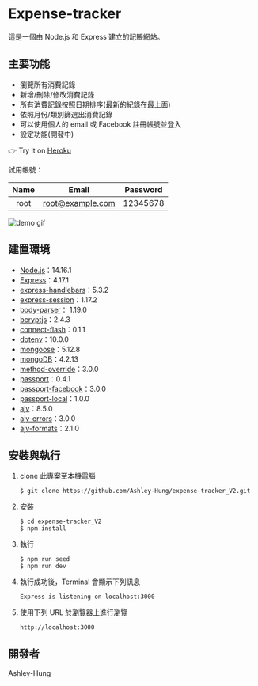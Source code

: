 # Expense-tracker

這是一個由 Node.js 和 Express 建立的記賬網站。

## 主要功能

- 瀏覽所有消費記錄
- 新增/刪除/修改消費記錄
- 所有消費記錄按照日期排序(最新的紀錄在最上面)
- 依照月份/類別篩選出消費記錄
- 可以使用個人的 email 或 Facebook 註冊帳號並登入
- 設定功能(開發中)

👉 Try it on [Heroku](https://secret-anchorage-17903.herokuapp.com/)

試用帳號：

| Name |      Email       | Password |
| :--: | :--------------: | :------: |
| root | root@example.com | 12345678 |



![demo gif](https://github.com/Ashley-Hung/expense-tracker_V2/blob/main/demo.gif)



## 建置環境

- [Node.js](https://nodejs.org/en/)：14.16.1
- [Express](https://www.npmjs.com/package/express)：4.17.1
- [express-handlebars](https://www.npmjs.com/package/express-handlebars)：5.3.2
- [express-session](https://www.npmjs.com/package/express-session)：1.17.2
- [body-parser](https://www.npmjs.com/package/body-parser)： 1.19.0
- [bcryptjs](https://www.npmjs.com/package/bcryptjs)：2.4.3
- [connect-flash](https://www.npmjs.com/package/connect-flash)：0.1.1
- [dotenv](https://www.npmjs.com/package/dotenv)：10.0.0
- [mongoose](https://www.npmjs.com/package/mongoose)：5.12.8
- [mongoDB](https://www.mongodb.com/try/download/community)：4.2.13
- [method-override](https://www.npmjs.com/package/method-override)：3.0.0
- [passport](https://www.npmjs.com/package/passport)：0.4.1
- [passport-facebook](https://www.npmjs.com/package/passport-facebook)：3.0.0
- [passport-local](https://www.npmjs.com/package/passport-local)：1.0.0
- [ajv](https://www.npmjs.com/package/ajv)：8.5.0
- [ajv-errors](https://www.npmjs.com/package/ajv-errors)：3.0.0
- [ajv-formats](https://www.npmjs.com/package/ajv-formats)：2.1.0

## 安裝與執行

1. clone 此專案至本機電腦

   ```
   $ git clone https://github.com/Ashley-Hung/expense-tracker_V2.git
   ```

2. 安裝

   ```
   $ cd expense-tracker_V2
   $ npm install
   ```

3. 執行

   ```
   $ npm run seed
   $ npm run dev
   ```

4. 執行成功後，Terminal 會顯示下列訊息

   ```
   Express is listening on localhost:3000
   ```

5. 使用下列 URL 於瀏覽器上進行瀏覽

   ```
   http://localhost:3000
   ```




## 開發者

Ashley-Hung



